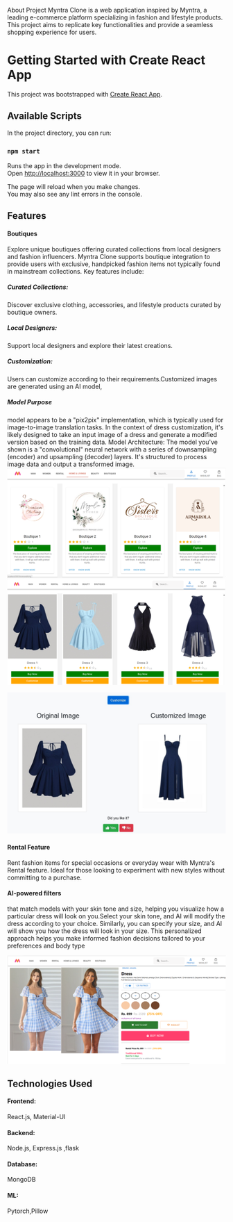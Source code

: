 About Project
Myntra Clone is a web application inspired by Myntra, a leading e-commerce platform specializing in fashion and lifestyle products. This project aims to replicate key functionalities and provide a seamless shopping experience for users.
# Getting Started with Create React App

This project was bootstrapped with [Create React App](https://github.com/facebook/create-react-app).

## Available Scripts

In the project directory, you can run:

### `npm start`

Runs the app in the development mode.\
Open [http://localhost:3000](http://localhost:3000) to view it in your browser.

The page will reload when you make changes.\
You may also see any lint errors in the console.


## Features
#### Boutiques
Explore unique boutiques offering curated collections from local designers and fashion influencers. Myntra Clone supports boutique integration to provide users with exclusive, handpicked fashion items not typically found in mainstream collections. Key features include:

##### Curated Collections: 
Discover exclusive clothing, accessories, and lifestyle products curated by boutique owners.
##### Local Designers: 
Support local designers and explore their latest creations.
##### Customization:
Users can customize according to their requirements.Customized images are generated using an AI model,

##### Model Purpose
model appears to be a "pix2pix" implementation, which is typically used for image-to-image translation tasks. In the context of dress customization, it's likely designed to take an input image of a dress and generate a modified version based on the training data.
Model Architecture:
The model you've shown is a "convolutional" neural network with a series of downsampling (encoder) and upsampling (decoder) layers. It's structured to process image data and output a transformed image.
![image](./Screenshots/boutiquec.png)
![image](./Screenshots/boutique.png)

![image](./Screenshots/screenshot1.jpeg)

#### Rental Feature
Rent fashion items for special occasions or everyday wear with Myntra's Rental feature. Ideal for those looking to experiment with new styles without committing to a purchase. 

 #### AI-powered filters
that match models with your skin tone and size, helping you visualize how a particular dress will look on you.Select your skin tone, and AI will modify the dress according to your choice. Similarly, you can specify your size, and AI will show you how the dress will look in your size. This personalized approach helps you make informed fashion decisions tailored to your preferences and body type

![image](./Screenshots/model.png)


## Technologies Used
#### Frontend: 
React.js, Material-UI
#### Backend: 
Node.js, Express.js ,flask
#### Database: 
MongoDB 
#### ML: 
Pytorch,Pillow


